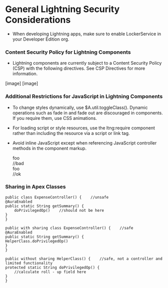 # General Lightning Security Considerations
- When developing Lightning apps, make sure to enable LockerService in your Developer Edition org.
### Content Security Policy for Lightning Components
- Lightning components are currently subject to a Content Security Policy (CSP) with the following directives. See CSP Directives for more information.

[image]
[image]

### Additional Restrictions for JavaScript in Lightning Components
- To change styles dynamically, use $A.util.toggleClass(). Dynamic operations such as fade in and fade out are discouraged in components. If you require them, use CSS animations.
- For loading script or style resources, use the ltng:require component rather than including the resource via a script or link tag.
- Avoid inline JavaScript except when referencing JavaScript controller methods in the component markup.

    <div onmouseover="myfunction" >foo</div>    //bad
    <div onmouseover="{!c.myControllerFunction}" >foo</div>    //ok

### Sharing in Apex Classes
    public class ExpenseController() {    //unsafe
    @AuraEnabled
    public static String getSummary() {
        doPrivilegedOp()    //should not be here
    }
    }
    
    public with sharing class ExpenseController() {    //safe
    @AuraEnabled
    public static String getSummary() {
    HelperClass.doPrivilegedOp()
    }
    }
    
    public without sharing HelperClass() {    //safe, not a controller and limited functionality
    protected static String doPrivilegedOp() {
        //calculate roll - up field here
    }
    }
    

